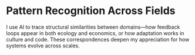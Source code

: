 # Pattern Recognition Across Fields

I use AI to trace structural similarities between domains—how feedback loops appear in both ecology and economics, or how adaptation works in culture and code. These correspondences deepen my appreciation for how systems evolve across scales.
